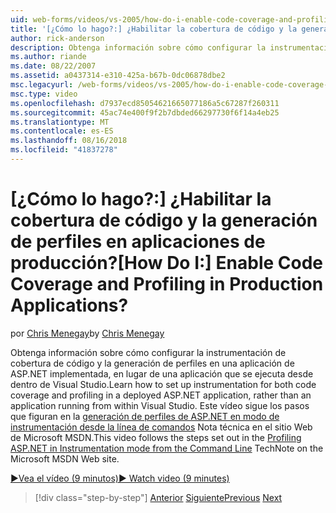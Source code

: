 ```yaml
---
uid: web-forms/videos/vs-2005/how-do-i-enable-code-coverage-and-profiling-in-production-applications
title: '[¿Cómo lo hago?:] ¿Habilitar la cobertura de código y la generación de perfiles en aplicaciones de producción? | Microsoft Docs'
author: rick-anderson
description: Obtenga información sobre cómo configurar la instrumentación de cobertura de código y la generación de perfiles en una aplicación de ASP.NET implementada, en lugar de una aplicación en ejecución desde Vi...
ms.author: riande
ms.date: 08/22/2007
ms.assetid: a0437314-e310-425a-b67b-0dc06878dbe2
msc.legacyurl: /web-forms/videos/vs-2005/how-do-i-enable-code-coverage-and-profiling-in-production-applications
msc.type: video
ms.openlocfilehash: d7937ecd85054621665077186a5c67287f260311
ms.sourcegitcommit: 45ac74e400f9f2b7dbded66297730f6f14a4eb25
ms.translationtype: MT
ms.contentlocale: es-ES
ms.lasthandoff: 08/16/2018
ms.locfileid: "41837278"
---
```

<a name="how-do-i-enable-code-coverage-and-profiling-in-production-applications"></a><span data-ttu-id="49a59-104">[¿Cómo lo hago?:] ¿Habilitar la cobertura de código y la generación de perfiles en aplicaciones de producción?</span><span class="sxs-lookup"><span data-stu-id="49a59-104">[How Do I:] Enable Code Coverage and Profiling in Production Applications?</span></span>
====================
<span data-ttu-id="49a59-105">por [Chris Menegay](https://twitter.com/CMenegay)</span><span class="sxs-lookup"><span data-stu-id="49a59-105">by [Chris Menegay](https://twitter.com/CMenegay)</span></span>

<span data-ttu-id="49a59-106">Obtenga información sobre cómo configurar la instrumentación de cobertura de código y la generación de perfiles en una aplicación de ASP.NET implementada, en lugar de una aplicación que se ejecuta desde dentro de Visual Studio.</span><span class="sxs-lookup"><span data-stu-id="49a59-106">Learn how to set up instrumentation for both code coverage and profiling in a deployed ASP.NET application, rather than an application running from within Visual Studio.</span></span> <span data-ttu-id="49a59-107">Este vídeo sigue los pasos que figuran en la [generación de perfiles de ASP.NET en modo de instrumentación desde la línea de comandos](https://msdn.microsoft.com/teamsystem/aa718860.aspx) Nota técnica en el sitio Web de Microsoft MSDN.</span><span class="sxs-lookup"><span data-stu-id="49a59-107">This video follows the steps set out in the [Profiling ASP.NET in Instrumentation mode from the Command Line](https://msdn.microsoft.com/teamsystem/aa718860.aspx) TechNote on the Microsoft MSDN Web site.</span></span>

[<span data-ttu-id="49a59-108">&#9654;Vea el vídeo (9 minutos)</span><span class="sxs-lookup"><span data-stu-id="49a59-108">&#9654; Watch video (9 minutes)</span></span>](https://channel9.msdn.com/Blogs/ASP-NET-Site-Videos/how-do-i-enable-code-coverage-and-profiling-in-production-applications)

> [!div class="step-by-step"]
> <span data-ttu-id="49a59-109">[Anterior](how-do-i-run-unit-tests-against-a-deployed-database.md)
> [Siguiente](web-deployment-projects.md)</span><span class="sxs-lookup"><span data-stu-id="49a59-109">[Previous](how-do-i-run-unit-tests-against-a-deployed-database.md)
[Next](web-deployment-projects.md)</span></span>
